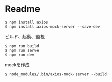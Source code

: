 # Readme
```
$ npm install axios
$ npm install axios-mock-server --save-dev
```

ビルド、起動、監視
```
$ npm run build
$ npm run serve
$ npm run dev
```

mockを作成
```
$ node_modules/.bin/axios-mock-server --build
```